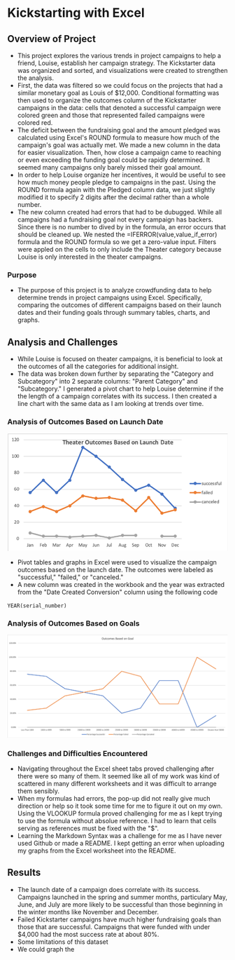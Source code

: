 # Kickstarting with Excel
## Overview of Project
* This project explores the various trends in project campaigns to help a friend, Louise, establish her campaign strategy. The Kickstarter data was organized and sorted, and visualizations were created to strengthen the analysis. 
* First, the data was filtered so we could focus on the projects that had a similar monetary goal as Louis of $12,000. Conditional formatting was then used to organize the outcomes column of the Kickstarter campaigns in the data: cells that denoted a successful campaign were colored green and those that represented failed campaigns were colored red. 
* The deficit between the fundraising goal and the amount pledged was calculated using Excel's ROUND formula to measure how much of the campaign's goal was actually met. We made a new column in the data for easier visualization. Then, how close a campaign came to reaching or even exceeding the funding goal could be rapidly determined. It seemed many campaigns only barely missed their goal amount.
* In order to help Louise organize her incentives, it would be useful to see how much money people pledge to campaigns in the past. Using the ROUND formula again with the Pledged column data, we just slightly modified it to specify 2 digits after the decimal rather than a whole number.   
* The new column created had errors that had to be dubugged. While all campaigns had a fundraising goal not every campaign has backers. Since there is no number to dived by in the formula, an error occurs that should be cleaned up. We nested the =IFERROR(value,value_if_error) formula and the ROUND formula so we get a zero-value input. Filters were appled on the cells to only include the Theater category because Louise is only interested in the theater campaigns. 
### Purpose
* The purpose of this project is to analyze crowdfunding data to help determine trends in project campaigns using Excel. Specifically, comparing the outcomes of different campaigns based on their launch dates and their funding goals through summary tables, charts, and graphs.  
## Analysis and Challenges
* While Louise is focused on theater campaigns, it is beneficial to look at the outcomes of all the categories for additional insight.
* The data was broken down further by separating the "Category and Subcategory" into 2 separate columns: "Parent Category" and "Subcategory." I generated a pivot chart to help Louise determine if the the length of a campaign correlates with its success. I then created a line chart with the same data as I am looking at trends over time. 
### Analysis of Outcomes Based on Launch Date
![](Theater_Outcomes_vs_Launch.png)
* Pivot tables and graphs in Excel were used to visualize the campaign outcomes based on the launch date. The outcomes were labeled as "successful," "failed," or "canceled."
* A new column was created in the workbook and the year was extracted from the "Date Created Conversion" column using the following code
```
YEAR(serial_number)
```
### Analysis of Outcomes Based on Goals
![](Outcomes_vs_Goals.png)
### Challenges and Difficulties Encountered
* Navigating throughout the Excel sheet tabs proved challenging after there were so many of them. It seemed like all of my work was kind of scattered in many different worksheets and it was difficult to arrange them sensibly. 
* When my formulas had errors, the pop-up did not really give much direction or help so it took some time for me to figure it out on my own. Using the VLOOKUP formula proved challenging for me as I kept trying to use the formula without absolue reference. I had to learn that cells serving as references must be fixed with the "$".
* Learning the Markdown Syntax was a challenge for me as I have never used Github or made a README. I kept getting an error when uploading my graphs from the Excel worksheet into the README. 
## Results
* The launch date of a campaign does correlate with its success. Campaigns launched in the spring and summer months, particulary May, June, and July are more likely to be successful than those beginning in the winter months like November and December. 
* Failed Kickstarter campaigns have much higher fundraising goals than those that are successful. Campaigns that were funded with under $4,000 had the most success rate at about 80%.  
* Some limitations of this dataset 
* We could graph the 
